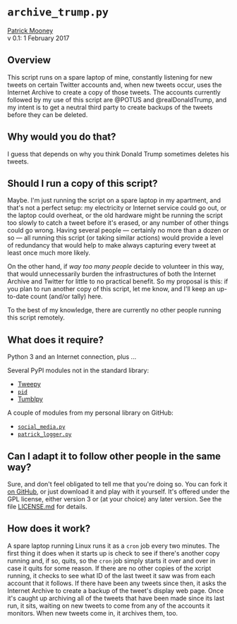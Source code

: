 `archive_trump.py`
========================

<a rel="me" href="http://patrickbrianmooney.nfshost.com/~patrick/">Patrick Mooney</a><br />
v 0.1: 1 February 2017

Overview
--------

This script runs on a spare laptop of mine, constantly listening for new tweets on certain Twitter accounts and, when new tweets occur, uses the Internet Archive to create a copy of those tweets. The accounts currently followed by my use of this script are @POTUS and @realDonaldTrump, and my intent is to get a neutral third party to create backups of the tweets before they can be deleted.

Why would you do that?
----------------------

I guess that depends on why you think Donald Trump sometimes deletes his tweets.

Should I run a copy of this script?
-----------------------------------

Maybe. I'm just running the script on a spare laptop in my apartment, and that's not a perfect setup: my electricity or Internet service could go out, or the laptop could overheat, or the old hardware might be running the script too slowly to catch a tweet before it's erased, or any number of other things could go wrong. Having several people &mdash; certainly no more than a dozen or so &mdash; all running this script (or taking similar actions) would provide a level of redundancy that would help to make always capturing every tweet at least once much more likely.

On the other hand, if *way too many people* decide to volunteer in this way, that would unnecessarily burden the infrastructures of both the Internet Archive and Twitter for little to no practical benefit. So my proposal is this: if you plan to run another copy of this script, let me know, and I'll keep an up-to-date count (and/or tally) here.

To the best of my knowledge, there are currently no other people running this script remotely.

What does it require?
---------------------

Python 3 and an Internet connection, plus ...

Several PyPI modules not in the standard library:

<ul>
<li><a rel="muse" href="http://www.tweepy.org">Tweepy</a></li>
<li><a rel="muse" href="https://pypi.python.org/pypi/pid/"><code>pid</code></a></li>
<li><a rel="muse" href="https://github.com/michaelhelmick/python-tumblpy">Tumblpy</a></li>
</ul>

A couple of modules from my personal library on GitHub:
<ul>
<li><a rel="me" href="https://github.com/patrick-brian-mooney/python-personal-library/blob/master/social_media.py"><code>social_media.py</code></a></li>
<li><a rel="Me" href="https://github.com/patrick-brian-mooney/python-personal-library/blob/master/patrick_logger.py"><code>patrick_logger.py</code></a></li>
</ul>


Can I adapt it to follow other people in the same way?
------------------------------------------------------

Sure, and don't feel obligated to tell me that you're doing so. You can fork it <a href="https://github.com/patrick-brian-mooney/archive-trump">on GitHub</a>, or just download it and play with it yourself. It's offered under the GPL license, either version 3 or (at your choice) any later version. See the file [LICENSE.md]() for details.

How does it work?
-----------------

A spare laptop running Linux runs it as a `cron` job every two minutes. The first thing it does when it starts up is check to see if there's another copy running and, if so, quits, so the `cron` job simply starts it over and over in case it quits for some reason. If there are no other copies of the xcript running, it checks to see what ID of the last tweet it saw was from each account that it follows. If there have been any tweets since then, it asks the Internet Archive to create a backup of the tweet's display web page. Once it's caught up archiving all of the tweets that have been made since its last run, it sits, waiting on new tweets to come from any of the accounts it monitors. When new tweets come in, it archives them, too.  
